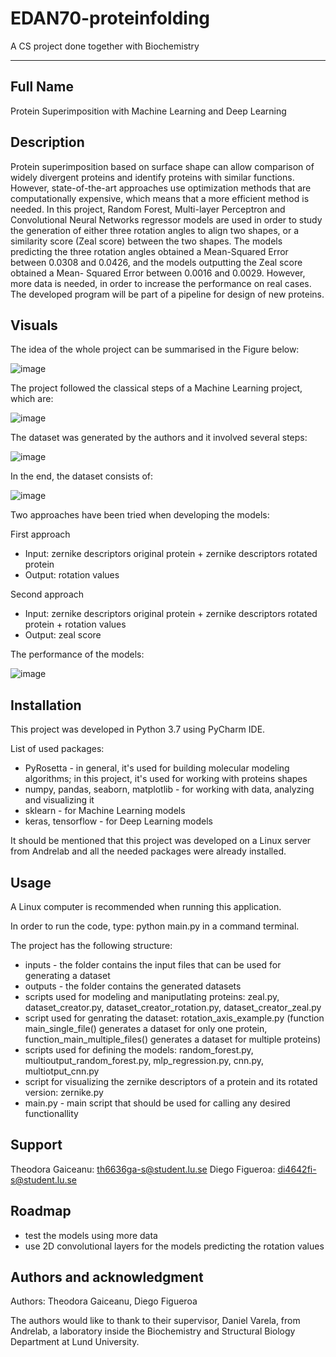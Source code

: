 # EDAN70-proteinfolding

A CS project done together with Biochemistry

***

## Full Name
Protein Superimposition with Machine Learning and Deep Learning

## Description
Protein superimposition based on surface shape can allow comparison of widely divergent proteins and identify proteins with similar functions. However, state-of-the-art approaches use optimization methods that are computationally expensive, which means that a more efficient method is needed. In this project, Random Forest, Multi-layer Perceptron and Convolutional Neural Networks regressor models are used in order to study the generation of either three rotation angles to align two shapes, or a similarity score (Zeal score) between the two shapes. The models predicting the three rotation angles obtained a Mean-Squared Error between 0.0308 and 0.0426, and the models outputting the Zeal score obtained a Mean-
Squared Error between 0.0016 and 0.0029. However, more data is needed, in order to increase the performance on real cases. The developed program will be part of a pipeline for design of new proteins.


## Visuals
The idea of the whole project can be summarised in the Figure below:

![image](/uploads/bee3ebca5023b5521667ee4bd129dc61/image.png)

The project followed the classical steps of a Machine Learning project, which are:

![image](/uploads/0ca311d2fcb33fcfde22af4af499f759/image.png)

The dataset was generated by the authors and it involved several steps:

![image](/uploads/b72effedb51182951e6f9d3767426d20/image.png)

In the end, the dataset consists of:

![image](/uploads/2df87a2212c5ea865f5c68406dab0cab/image.png)

Two approaches have been tried when developing the models:

First approach
- Input: zernike descriptors original protein + zernike descriptors rotated protein
- Output: rotation values

Second approach
- Input: zernike descriptors original protein + zernike descriptors rotated protein + rotation values
- Output: zeal score

The performance of the models:

![image](/uploads/0bc16fb2d736909640ebfc2a44880b82/image.png)


## Installation
This project was developed in Python 3.7 using PyCharm IDE. 

List of used packages:
- PyRosetta - in general, it's used for building molecular modeling algorithms; in this project, it's used for working with proteins shapes 
- numpy, pandas, seaborn, matplotlib - for working with data, analyzing and visualizing it 
- sklearn - for Machine Learning models
- keras, tensorflow - for Deep Learning models

It should be mentioned that this project was developed on a Linux server from Andrelab and all the needed packages were already installed. 

## Usage
A Linux computer is recommended when running this application. 

In order to run the code, type: python main.py in a command terminal.

The project has the following structure:
- inputs - the folder contains the input files that can be used for generating a dataset
- outputs - the folder contains the generated datasets 
- scripts used for modeling and maniputlating proteins: zeal.py, dataset_creator.py, dataset_creator_rotation.py, dataset_creator_zeal.py
- script used for genrating the dataset: rotation_axis_example.py (function main_single_file() generates a dataset for only one protein, function_main_multiple_files() generates a dataset for multiple proteins)
- scripts used for defining the models: random_forest.py, multioutput_random_forest.py, mlp_regression.py, cnn.py, multiotput_cnn.py
- script for visualizing the zernike descriptors of a protein and its rotated version: zernike.py
- main.py - main script that should be used for calling any desired functionallity 

## Support
Theodora Gaiceanu: th6636ga-s@student.lu.se
Diego Figueroa: di4642fi-s@student.lu.se

## Roadmap
- test the models using more data
- use 2D convolutional layers for the models predicting the rotation values


## Authors and acknowledgment
Authors: Theodora Gaiceanu, Diego Figueroa

The authors would like to thank to their supervisor, Daniel Varela, from Andrelab, a laboratory inside the Biochemistry and Structural Biology Department at Lund University.


